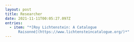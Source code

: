 ```yaml
---
layout: post
title: Researcher
date: 2021-11-11T00:05:27.097Z
entries:
  - item: "*[R﻿oy Lichtenstein: A Catalogue
      Raisonné](https://www.lichtensteincatalogue.org/)*"
---
```

